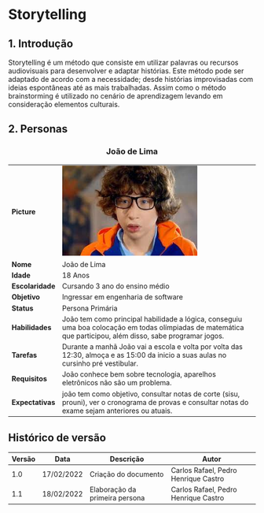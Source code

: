 # Storytelling

## 1. Introdução

Storytelling é um método que consiste em utilizar palavras ou recursos audiovisuais para desenvolver e adaptar histórias. Este método pode ser adaptado de acordo com a necessidade; desde histórias improvisadas com ideias espontâneas até as mais trabalhadas. Assim como o método brainstorming é utilizado no cenário de aprendizagem levando em consideração elementos culturais.

## 2. Personas

<h3 align="center"> João de Lima </h3>

|                  |                                                                                                                                                              |
| ---------------- | ------------------------------------------------------------------------------------------------------------------------------------------------------------ |
| **Picture**      | ![Joao de lima](img/joao-de-lima.jfif)                                                                                                                       |
| **Nome**         | João de Lima                                                                                                                                                 |
| **Idade**        | 18 Anos                                                                                                                                                      |
| **Escolaridade** | Cursando 3 ano do ensino médio                                                                                                                               |
| **Objetivo**     | Ingressar em engenharia de software                                                                                                                          |
| **Status**       | Persona Primária                                                                                                                                             |
| **Habilidades**  | João tem como principal habilidade a lógica, conseguiu uma boa colocação em todas olímpiadas de matemática que participou, além disso, sabe programar jogos. |
| **Tarefas**      | Durante a manhã João vai a escola e volta por volta das 12:30, almoça e as 15:00 da inicio a suas aulas no cursinho pré vestibular.                          |
| **Requisitos**   | João conhece bem sobre tecnologia, aparelhos eletrônicos não são um problema.                                                                                |
| **Expectativas** | joão tem como objetivo, consultar notas de corte (sisu, prouni), ver o cronograma de provas e consultar notas do exame sejam anteriores ou atuais.           |

## Histórico de versão

| Versão | Data       | Descrição                      | Autor                                |
| ------ | ---------- | ------------------------------ | ------------------------------------ |
| 1.0    | 17/02/2022 | Criação do documento           | Carlos Rafael, Pedro Henrique Castro |
| 1.1    | 18/02/2022 | Elaboração da primeira persona | Carlos Rafael, Pedro Henrique Castro |
